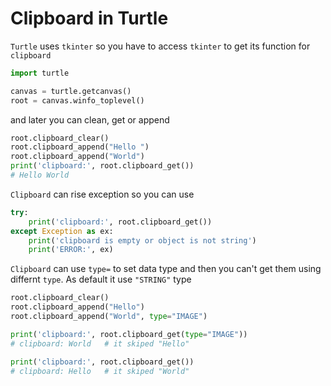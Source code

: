 # Clipboard in Turtle

`Turtle` uses `tkinter` so you have to access `tkinter` to get its function for `clipboard`

```python
import turtle

canvas = turtle.getcanvas()
root = canvas.winfo_toplevel()
```

and later you can clean, get or append

```python
root.clipboard_clear()
root.clipboard_append("Hello ")
root.clipboard_append("World")
print('clipboard:', root.clipboard_get()) 
# Hello World
```

`Clipboard` can rise exception so you can use

```python
try:
    print('clipboard:', root.clipboard_get())
except Exception as ex:
    print('clipboard is empty or object is not string')
    print('ERROR:', ex)
```

`Clipboard` can use `type=` to set data type and then you can't get them using differnt `type`. As default it use `"STRING"` type

```python
root.clipboard_clear()
root.clipboard_append("Hello")
root.clipboard_append("World", type="IMAGE")

print('clipboard:', root.clipboard_get(type="IMAGE")) 
# clipboard: World   # it skiped "Hello"

print('clipboard:', root.clipboard_get()) 
# clipboard: Hello   # it skiped "World"
```
